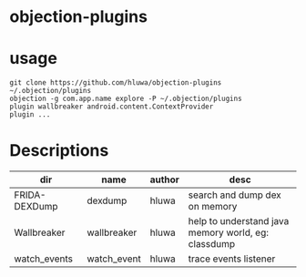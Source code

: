 # objection-plugins

# usage

```
git clone https://github.com/hluwa/objection-plugins ~/.objection/plugins
objection -g com.app.name explore -P ~/.objection/plugins
plugin wallbreaker android.content.ContextProvider
plugin ...
```

# Descriptions

| dir | name | author | desc |
| -- | -- | -- | -- |
| FRIDA-DEXDump | dexdump | hluwa | search and dump dex on memory |
| Wallbreaker | wallbreaker | hluwa | help to understand java memory world, eg: classdump |
| watch_events | watch_event | hluwa | trace events listener |

